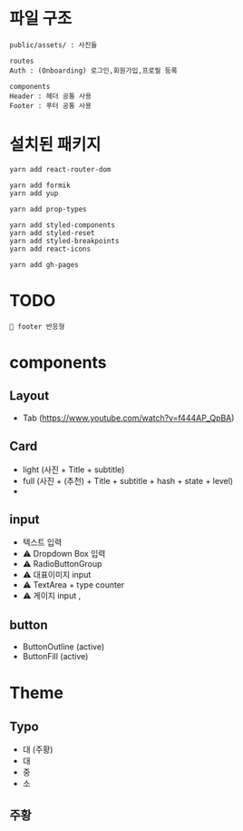 # 파일 구조

```
public/assets/ : 사진들

routes
Auth : (Onboarding) 로그인,회원가입,프로필 등록

components
Header : 헤더 공통 사용
Footer : 푸터 공통 사용

```

# 설치된 패키지

```
yarn add react-router-dom

yarn add formik
yarn add yup

yarn add prop-types

yarn add styled-components
yarn add styled-reset
yarn add styled-breakpoints
yarn add react-icons

yarn add gh-pages
```

# TODO

```
🚀 footer 반응형

```

# components

## Layout

- Tab (https://www.youtube.com/watch?v=f444AP_QpBA)

## Card

- light (사진 + Title + subtitle)
- full (사진 + (추천) + Title + subtitle + hash + state + level)
-

## input

- 텍스트 입력
- ⚠ Dropdown Box 입력
- ⚠ RadioButtonGroup
- ⚠ 대표이미지 input
- ⚠ TextArea + type counter
- ⚠ 게이지 input ,

## button

- ButtonOutline (active)
- ButtonFill (active)

# Theme

## Typo

- 대 (주황)
- 대
- 중
- 소

## 주황
